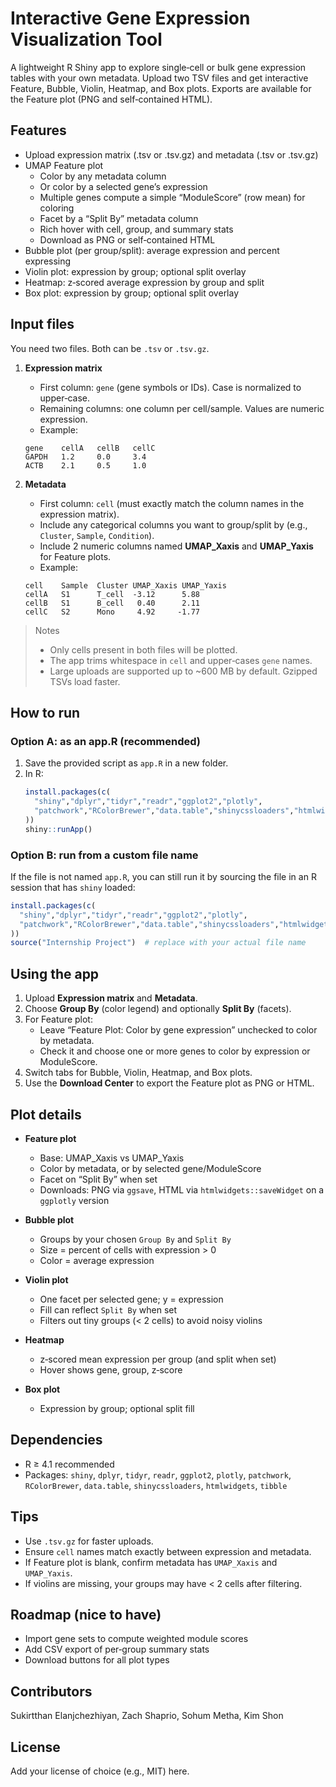 # Interactive Gene Expression Visualization Tool

A lightweight R Shiny app to explore single‑cell or bulk gene expression tables with your own metadata. Upload two TSV files and get interactive Feature, Bubble, Violin, Heatmap, and Box plots. Exports are available for the Feature plot (PNG and self‑contained HTML).

## Features

- Upload expression matrix (.tsv or .tsv.gz) and metadata (.tsv or .tsv.gz)
- UMAP Feature plot
  - Color by any metadata column
  - Or color by a selected gene’s expression
  - Multiple genes compute a simple “ModuleScore” (row mean) for coloring
  - Facet by a “Split By” metadata column
  - Rich hover with cell, group, and summary stats
  - Download as PNG or self‑contained HTML
- Bubble plot (per group/split): average expression and percent expressing
- Violin plot: expression by group; optional split overlay
- Heatmap: z‑scored average expression by group and split
- Box plot: expression by group; optional split overlay

## Input files

You need two files. Both can be `.tsv` or `.tsv.gz`.

1) **Expression matrix**  
   - First column: `gene` (gene symbols or IDs). Case is normalized to upper‑case.  
   - Remaining columns: one column per cell/sample. Values are numeric expression.  
   - Example:
   ```tsv
   gene    cellA   cellB   cellC
   GAPDH   1.2     0.0     3.4
   ACTB    2.1     0.5     1.0
   ```

2) **Metadata**  
   - First column: `cell` (must exactly match the column names in the expression matrix).  
   - Include any categorical columns you want to group/split by (e.g., `Cluster`, `Sample`, `Condition`).  
   - Include 2 numeric columns named **UMAP_Xaxis** and **UMAP_Yaxis** for Feature plots.  
   - Example:
   ```tsv
   cell    Sample  Cluster UMAP_Xaxis UMAP_Yaxis
   cellA   S1      T_cell  -3.12      5.88
   cellB   S1      B_cell   0.40      2.11
   cellC   S2      Mono     4.92     -1.77
   ```

> Notes
> - Only cells present in both files will be plotted.  
> - The app trims whitespace in `cell` and upper‑cases `gene` names.  
> - Large uploads are supported up to ~600 MB by default. Gzipped TSVs load faster.

## How to run

### Option A: as an app.R (recommended)
1. Save the provided script as `app.R` in a new folder.
2. In R:
   ```r
   install.packages(c(
     "shiny","dplyr","tidyr","readr","ggplot2","plotly",
     "patchwork","RColorBrewer","data.table","shinycssloaders","htmlwidgets","tibble"
   ))
   shiny::runApp()
   ```

### Option B: run from a custom file name
If the file is not named `app.R`, you can still run it by sourcing the file in an R session that has `shiny` loaded:
```r
install.packages(c(
  "shiny","dplyr","tidyr","readr","ggplot2","plotly",
  "patchwork","RColorBrewer","data.table","shinycssloaders","htmlwidgets","tibble"
))
source("Internship Project")  # replace with your actual file name
```

## Using the app

1. Upload **Expression matrix** and **Metadata**.  
2. Choose **Group By** (color legend) and optionally **Split By** (facets).  
3. For Feature plot:
   - Leave “Feature Plot: Color by gene expression” unchecked to color by metadata.
   - Check it and choose one or more genes to color by expression or ModuleScore.
4. Switch tabs for Bubble, Violin, Heatmap, and Box plots.
5. Use the **Download Center** to export the Feature plot as PNG or HTML.

## Plot details

- **Feature plot**
  - Base: UMAP_Xaxis vs UMAP_Yaxis
  - Color by metadata, or by selected gene/ModuleScore
  - Facet on “Split By” when set
  - Downloads: PNG via `ggsave`, HTML via `htmlwidgets::saveWidget` on a `ggplotly` version

- **Bubble plot**
  - Groups by your chosen `Group By` and `Split By`
  - Size = percent of cells with expression > 0
  - Color = average expression

- **Violin plot**
  - One facet per selected gene; y = expression
  - Fill can reflect `Split By` when set
  - Filters out tiny groups (< 2 cells) to avoid noisy violins

- **Heatmap**
  - z‑scored mean expression per group (and split when set)
  - Hover shows gene, group, z‑score

- **Box plot**
  - Expression by group; optional split fill

## Dependencies

- R ≥ 4.1 recommended
- Packages: `shiny`, `dplyr`, `tidyr`, `readr`, `ggplot2`, `plotly`, `patchwork`, `RColorBrewer`, `data.table`, `shinycssloaders`, `htmlwidgets`, `tibble`

## Tips

- Use `.tsv.gz` for faster uploads.
- Ensure `cell` names match exactly between expression and metadata.
- If Feature plot is blank, confirm metadata has `UMAP_Xaxis` and `UMAP_Yaxis`.
- If violins are missing, your groups may have < 2 cells after filtering.

## Roadmap (nice to have)

- Import gene sets to compute weighted module scores
- Add CSV export of per‑group summary stats
- Download buttons for all plot types

## Contributors

Sukirtthan Elanjchezhiyan, Zach Shaprio, Sohum Metha, Kim Shon

## License

Add your license of choice (e.g., MIT) here.
